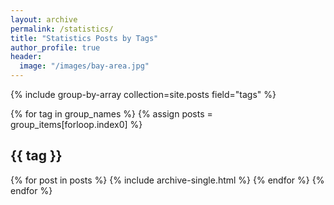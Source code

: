 ```yaml
---
layout: archive
permalink: /statistics/
title: "Statistics Posts by Tags"
author_profile: true
header:
  image: "/images/bay-area.jpg"
---
```


{% include group-by-array collection=site.posts field="tags" %}

{% for tag in group_names %}
  {% assign posts = group_items[forloop.index0] %}
  <h2 id="{{ tag | slugify }}" class="archive_subtitle">{{ tag }}</h2>
  {% for post in posts %}
    {% include archive-single.html %}
  {% endfor %}
{% endfor %}
